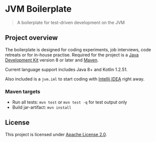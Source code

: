 # JVM Boilerplate
> A boilerplate for test-driven development on the JVM

## Project overview

The boilerplate is designed for coding experiments, job interviews, code retreats or for in-house practise. Required for the project is a [Java Development Kit](http://www.oracle.com/technetwork/java/javase/downloads/jdk8-downloads-2133151.html) version 8 or later and [Maven](https://maven.apache.org/).

Current language support includes Java 8+ and Kotlin 1.2.51.

Also included is a `jvm.iml` to start coding with [Intellij IDEA](https://www.jetbrains.com/idea/) right away.

### Maven targets

- Run all tests: `mvn test` or `mvn test -q` for test output only
- Build jar-artifact: `mvn install`

## License

This project is licensed under [Apache License 2.0](LICENSE).
